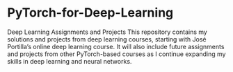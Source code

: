 # PyTorch-for-Deep-Learning
Deep Learning Assignments and Projects This repository contains my solutions and projects from deep learning courses, starting with José Portilla’s online deep learning course. It will also include future assignments and projects from other PyTorch-based courses as I continue expanding my skills in deep learning and neural networks.

